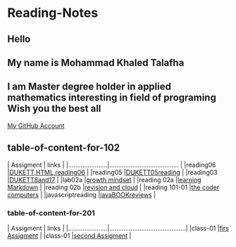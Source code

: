 # Reading-Notes

## Hello

## My name is Mohammad Khaled Talafha

## I am Master degree holder in applied mathematics interesting in field of programing Wish you the best all

[My GitHub Account](https://github.com/Talafhamohammad)

## table-of-content-for-102

| Assigment            |   links                                   |
|......................|.......................................    |
|reading06             |[DUKETT,HTML,reading06](102/reading06)     |
|reading05             |[DUKETT05reading](102reading05)            |
|reading03             |[DUKETT8and17](102/reading03)              |
|lab02a                |[growth mindset](102/lab02a)               |
|reading 02a           |[learning Markdown](102/reading02a)        |
|reading 02b           |[revision and cloud](102/reading02b)       |
|reading 101-01        |[the coder computers](102/reading101-01)   |
|javascriptreading     |[javaBOOKreviews](102/javascriptreading)   |

### table-of-content-for-201

| Assigment            |   links                                   |
|......................|...........................................|
|class-01              |[firs Assigment](201/class-01)             |
|class-01              |[second Assigment](201/class-02)           |
